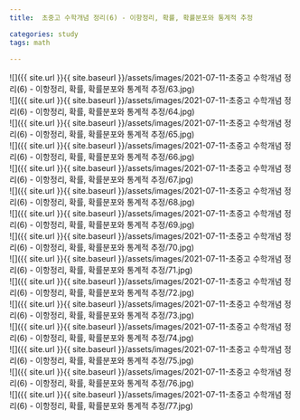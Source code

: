 ```yaml
---
title:  초중고 수학개념 정리(6) - 이항정리, 확률, 확률분포와 통계적 추정

categories: study 
tags: math
 
---
```


  
  
![]({{ site.url }}{{ site.baseurl }}/assets/images/2021-07-11-초중고 수학개념 정리(6) - 이항정리, 확률, 확률분포와 통계적 추정/63.jpg)  
![]({{ site.url }}{{ site.baseurl }}/assets/images/2021-07-11-초중고 수학개념 정리(6) - 이항정리, 확률, 확률분포와 통계적 추정/64.jpg)  
![]({{ site.url }}{{ site.baseurl }}/assets/images/2021-07-11-초중고 수학개념 정리(6) - 이항정리, 확률, 확률분포와 통계적 추정/65.jpg)  
![]({{ site.url }}{{ site.baseurl }}/assets/images/2021-07-11-초중고 수학개념 정리(6) - 이항정리, 확률, 확률분포와 통계적 추정/66.jpg)  
![]({{ site.url }}{{ site.baseurl }}/assets/images/2021-07-11-초중고 수학개념 정리(6) - 이항정리, 확률, 확률분포와 통계적 추정/67.jpg)  
![]({{ site.url }}{{ site.baseurl }}/assets/images/2021-07-11-초중고 수학개념 정리(6) - 이항정리, 확률, 확률분포와 통계적 추정/68.jpg)  
![]({{ site.url }}{{ site.baseurl }}/assets/images/2021-07-11-초중고 수학개념 정리(6) - 이항정리, 확률, 확률분포와 통계적 추정/69.jpg)  
![]({{ site.url }}{{ site.baseurl }}/assets/images/2021-07-11-초중고 수학개념 정리(6) - 이항정리, 확률, 확률분포와 통계적 추정/70.jpg)  
![]({{ site.url }}{{ site.baseurl }}/assets/images/2021-07-11-초중고 수학개념 정리(6) - 이항정리, 확률, 확률분포와 통계적 추정/71.jpg)  
![]({{ site.url }}{{ site.baseurl }}/assets/images/2021-07-11-초중고 수학개념 정리(6) - 이항정리, 확률, 확률분포와 통계적 추정/72.jpg)  
![]({{ site.url }}{{ site.baseurl }}/assets/images/2021-07-11-초중고 수학개념 정리(6) - 이항정리, 확률, 확률분포와 통계적 추정/73.jpg)  
![]({{ site.url }}{{ site.baseurl }}/assets/images/2021-07-11-초중고 수학개념 정리(6) - 이항정리, 확률, 확률분포와 통계적 추정/74.jpg)  
![]({{ site.url }}{{ site.baseurl }}/assets/images/2021-07-11-초중고 수학개념 정리(6) - 이항정리, 확률, 확률분포와 통계적 추정/75.jpg)  
![]({{ site.url }}{{ site.baseurl }}/assets/images/2021-07-11-초중고 수학개념 정리(6) - 이항정리, 확률, 확률분포와 통계적 추정/76.jpg)  
![]({{ site.url }}{{ site.baseurl }}/assets/images/2021-07-11-초중고 수학개념 정리(6) - 이항정리, 확률, 확률분포와 통계적 추정/77.jpg)  
